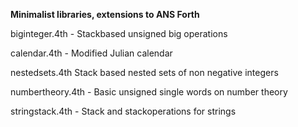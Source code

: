**Minimalist libraries, extensions to ANS Forth**

biginteger.4th - Stackbased unsigned big operations

calendar.4th - Modified Julian calendar

nestedsets.4th	Stack based nested sets of non negative integers

numbertheory.4th - Basic unsigned single words on number theory 

stringstack.4th - Stack and stackoperations for strings

